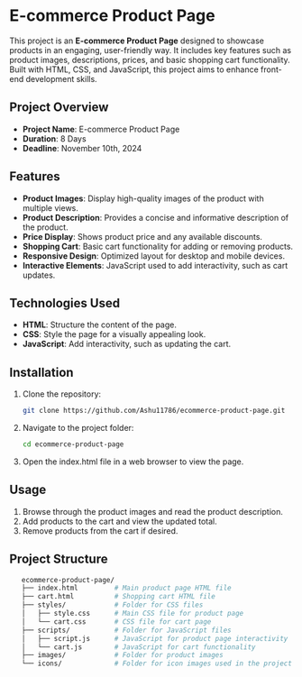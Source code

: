 # E-commerce Product Page

This project is an **E-commerce Product Page** designed to showcase products in an engaging, user-friendly way. It includes key features such as product images, descriptions, prices, and basic shopping cart functionality. Built with HTML, CSS, and JavaScript, this project aims to enhance front-end development skills.

## Project Overview

- **Project Name**: E-commerce Product Page
- **Duration**: 8 Days
- **Deadline**: November 10th, 2024

## Features

- **Product Images**: Display high-quality images of the product with multiple views.
- **Product Description**: Provides a concise and informative description of the product.
- **Price Display**: Shows product price and any available discounts.
- **Shopping Cart**: Basic cart functionality for adding or removing products.
- **Responsive Design**: Optimized layout for desktop and mobile devices.
- **Interactive Elements**: JavaScript used to add interactivity, such as cart updates.

## Technologies Used

- **HTML**: Structure the content of the page.
- **CSS**: Style the page for a visually appealing look.
- **JavaScript**: Add interactivity, such as updating the cart.

## Installation

1. Clone the repository:
   ```bash
   git clone https://github.com/Ashu11786/ecommerce-product-page.git

2. Navigate to the project folder:
   ```bash
   cd ecommerce-product-page

3. Open the index.html file in a web browser to view the page.

## Usage

1. Browse through the product images and read the product description.
2. Add products to the cart and view the updated total.
3. Remove products from the cart if desired.

## Project Structure

```graphql
   ecommerce-product-page/
   ├── index.html         # Main product page HTML file
   ├── cart.html          # Shopping cart HTML file
   ├── styles/            # Folder for CSS files
   │   ├── style.css      # Main CSS file for product page
   │   └── cart.css       # CSS file for cart page
   ├── scripts/           # Folder for JavaScript files
   │   ├── script.js      # JavaScript for product page interactivity
   │   └── cart.js        # JavaScript for cart functionality
   ├── images/            # Folder for product images
   └── icons/             # Folder for icon images used in the project




   
